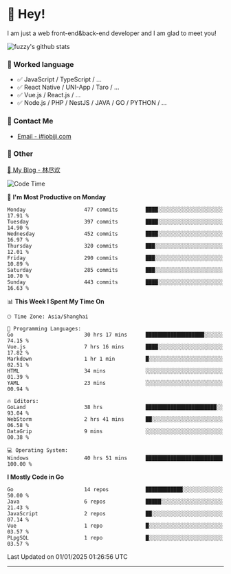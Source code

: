 # 👋 Hey!

I am just a web front-end&back-end developer and I am glad to meet you!

![fuzzy's github stats](https://github-readme-stats.vercel.app/api?username=JaydenForYou&&show_icons=true&&title_color=1abc9c&&icon_color=1abc9c)


### 📝 Worked language

- ✅ JavaScript / TypeScript / ...
- ✅ React Native / UNI-App / Taro / ...
- ✅ Vue.js / React.js / ...
- ✅ Node.js / PHP / NestJS / JAVA / GO / PYTHON / ...

### 📮 Contact Me

- [Email - i#iobiji.com](mailto:i@iobiji.com)


### 🤪 Other

[📌 My Blog - 林尽欢](https://iobiji.com)

<!--START_SECTION:waka-->
![Code Time](http://img.shields.io/badge/Code%20Time-1%2C412%20hrs%209%20mins-blue)

📅 **I'm Most Productive on Monday** 

```text
Monday                   477 commits         ████░░░░░░░░░░░░░░░░░░░░░   17.91 % 
Tuesday                  397 commits         ████░░░░░░░░░░░░░░░░░░░░░   14.90 % 
Wednesday                452 commits         ████░░░░░░░░░░░░░░░░░░░░░   16.97 % 
Thursday                 320 commits         ███░░░░░░░░░░░░░░░░░░░░░░   12.01 % 
Friday                   290 commits         ███░░░░░░░░░░░░░░░░░░░░░░   10.89 % 
Saturday                 285 commits         ███░░░░░░░░░░░░░░░░░░░░░░   10.70 % 
Sunday                   443 commits         ████░░░░░░░░░░░░░░░░░░░░░   16.63 % 
```


📊 **This Week I Spent My Time On** 

```text
🕑︎ Time Zone: Asia/Shanghai

💬 Programming Languages: 
Go                       30 hrs 17 mins      ███████████████████░░░░░░   74.15 % 
Vue.js                   7 hrs 16 mins       ████░░░░░░░░░░░░░░░░░░░░░   17.82 % 
Markdown                 1 hr 1 min          █░░░░░░░░░░░░░░░░░░░░░░░░   02.51 % 
HTML                     34 mins             ░░░░░░░░░░░░░░░░░░░░░░░░░   01.39 % 
YAML                     23 mins             ░░░░░░░░░░░░░░░░░░░░░░░░░   00.94 % 

🔥 Editors: 
GoLand                   38 hrs              ███████████████████████░░   93.04 % 
WebStorm                 2 hrs 41 mins       ██░░░░░░░░░░░░░░░░░░░░░░░   06.58 % 
DataGrip                 9 mins              ░░░░░░░░░░░░░░░░░░░░░░░░░   00.38 % 

💻 Operating System: 
Windows                  40 hrs 51 mins      █████████████████████████   100.00 % 
```

**I Mostly Code in Go** 

```text
Go                       14 repos            ████████████░░░░░░░░░░░░░   50.00 % 
Java                     6 repos             █████░░░░░░░░░░░░░░░░░░░░   21.43 % 
JavaScript               2 repos             ██░░░░░░░░░░░░░░░░░░░░░░░   07.14 % 
Vue                      1 repo              █░░░░░░░░░░░░░░░░░░░░░░░░   03.57 % 
PLpgSQL                  1 repo              █░░░░░░░░░░░░░░░░░░░░░░░░   03.57 % 
```




 Last Updated on 01/01/2025 01:26:56 UTC
<!--END_SECTION:waka-->
---
